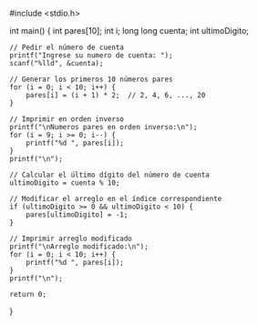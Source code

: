 #include <stdio.h>

int main() {
    int pares[10];
    int i;
    long long cuenta;
    int ultimoDigito;

    // Pedir el número de cuenta
    printf("Ingrese su numero de cuenta: ");
    scanf("%lld", &cuenta);

    // Generar los primeros 10 números pares
    for (i = 0; i < 10; i++) {
        pares[i] = (i + 1) * 2;  // 2, 4, 6, ..., 20
    }

    // Imprimir en orden inverso
    printf("\nNumeros pares en orden inverso:\n");
    for (i = 9; i >= 0; i--) {
        printf("%d ", pares[i]);
    }
    printf("\n");

    // Calcular el último dígito del número de cuenta
    ultimoDigito = cuenta % 10;

    // Modificar el arreglo en el índice correspondiente
    if (ultimoDigito >= 0 && ultimoDigito < 10) {
        pares[ultimoDigito] = -1;
    }

    // Imprimir arreglo modificado
    printf("\nArreglo modificado:\n");
    for (i = 0; i < 10; i++) {
        printf("%d ", pares[i]);
    }
    printf("\n");

    return 0;
}
